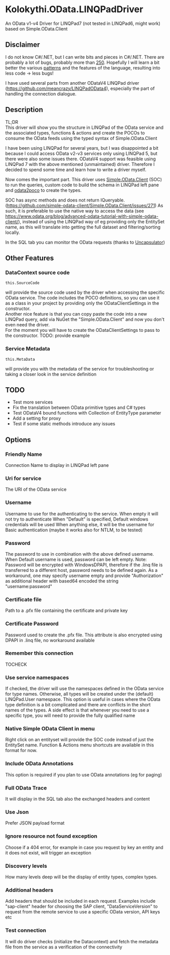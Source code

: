 # Kolokythi.OData.LINQPadDriver
An OData v1-v4 Driver for LINQPad7 (not tested in LINQPad6, might work) based on Simple.OData.Client

## Disclaimer
I do not know C#/.NET, but I can write bits and pieces in C#/.NET. There are probably a lot of bugs, probably more than [250](http://www.ganssle.com/tem/tem299.html#article2). Hopefully I will learn a bit better the various [patterns](https://en.wikipedia.org/wiki/Design_Patterns) and the features of the language, resulting into less code -> less bugs!

I have used several parts from another ODataV4 LINQPad driver (https://github.com/meancrazy/LINQPadOData4), especially the part of handling the connection dialogue.

## Description

TL;DR  
This driver will show you the structure in LINQPad of the OData service and the associated types, functions & actions and create the POCOs to consume the OData feeds using the typed syntax of Simple.OData.Client

I have been using LINQPad for several years, but I was disappointed a bit because I could access OData v2-v3 services only using LINQPad 5, but there were also some issues there. ODataV4 support was feasible using LINQPad 7 with the above mentioned (unmaintained) driver.
Therefore I decided to spend some time and learn how to write a driver myself.

Now comes the important part. This driver uses [Simple.OData.Client](https://github.com/simple-odata-client/Simple.OData.Client) (SOC) to run the queries, custom code to build the schema in LINQPad left pane and [odata2poco](https://github.com/moh-hassan/odata2poco) to create the types.

SOC has async methods and does not return IQueryable. (https://github.com/simple-odata-client/Simple.OData.Client/issues/271) 
As such, it is preferable to use the native way to access the data (see https://www.odata.org/blog/advanced-odata-tutorial-with-simple-odata-client/), instead of using the LINQPad way of eg providing only the EntitySet name, as this will translate into getting the full dataset and filtering/sorting locally.

In the SQL tab you can monitor the OData requests (thanks to [Uncapsulator](https://github.com/albahari/uncapsulator))

## Other Features

### DataContext source code
```
this.SourceCode
```
will provide the source code used by the driver when accessing the specific OData service. The code includes the POCO definitions, so you can use it as a class in your project by providing only the ODataClientSettings in the constructor.  
Another nice feature is that you can copy paste the code into a new LINQPad query, add via NuGet the "Simple.OData.Client" and now you don't even need the driver.  
For the moment you will have to create the ODataClientSettings to pass to the constructor.
TODO: provide example

### Service Metadata
```
this.MetaData
```
will provide you with the metadata of the service for troubleshooting or taking a closer look in the service definition

## TODO
- Test more services
- Fix the translation between OData primitive types and C# types
- Test ODataV4 bound functions with Collection of EntityType parameter
- Add a setting for proxy
- Test if some static methods introduce any issues 

## Options

### Friendly Name
Connection Name to display in LINQPad left pane

### Uri for service
The URI of the OData service

### Username
Username to use for the authenticating to the service.
When empty it will not try to authenticate
When "Default" is specified, Default windows credentials will be used
When anything else, it will be the username for Basic authentication (maybe it works also for NTLM, to be tested)

### Password
The password to use in combination with the above defined username. When Default username is used, password can be left empty.
Note: Password will be encrypted with WindowsDPAPI, therefore if the .linq file is transferred to a different host, password needs to be defined again. As a workaround, one may specify username empty and provide "Authorization" as additional header with based64 encoded the string "username:password" 

### Certificate file
Path to a .pfx file containing the certificate and private key

### Certificate Password
Password used to create the .pfx file. This attribute is also encrypted using DPAPI in .linq file, no workaround available

### Remember this connection
TOCHECK

### Use service namespaces
If checked, the driver will use the namespaces defined in the OData service for type names. Otherwise, all types will be created under the (default) LINQPad.User namespace.
This option is useful in cases where the OData type definition is a bit complicated and there are conflicts in the short names of the types. A side effect is that whenever you need to use a specific type, you will need to provide the fully qualified name

### Native Simple OData Client in menu
Right click on an entityset will provide the SOC code instead of just the EntitySet name. Function & Actions menu shortcuts are available in this format for now. 

### Include OData Annotations
This option is required if you plan to use OData annotations (eg for paging)

### Full OData Trace
It will display in the SQL tab also the exchanged headers and content

### Use Json
Prefer JSON payload format

### Ignore resource not found exception
Choose if a 404 error, for example in case you request by key an entity and it does not exist, will trigger an exception

### Discovery levels
How many levels deep will be the display of entity types, complex types. 

### Additional headers
Add headers that should be included in each request. Examples include "sap-client" header for choosing the SAP client, "DataServiceVersion" to request from the remote service to use a specific OData version, API keys etc

### Test connection
It will do driver checks (initialize the Datacontext) and fetch the metadata file from the service as a verification of the connectivity
